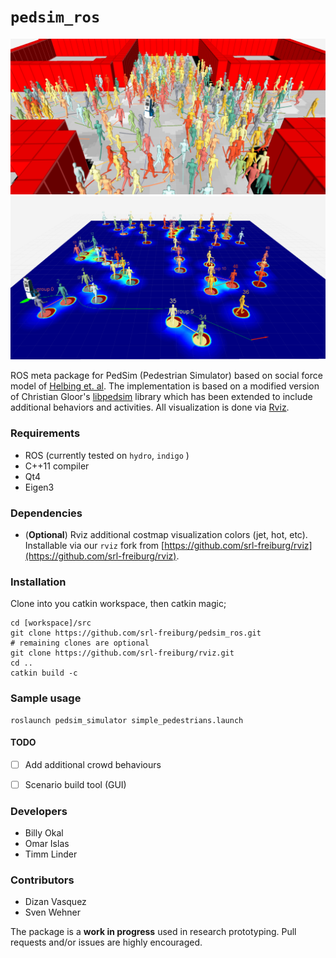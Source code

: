 # `pedsim_ros`

![Crowd](/pedsim_simulator/images/crowd1.png?raw=true "Pedsim Crowd") ![Costmap](/pedsim_simulator/images/costmap.png?raw=true "Pedsim Costmap")


ROS meta package for PedSim (Pedestrian Simulator) based on social force
model of [Helbing et. al](http://arxiv.org/pdf/cond-mat/9805244.pdf). The implementation is based on a modified version of Christian Gloor's [libpedsim](http://pedsim.silmaril.org/) library which has been extended to include additional behaviors and activities. All visualization is done via [Rviz](http://wiki.ros.org/rviz).


### Requirements
- ROS (currently tested on `hydro`, `indigo` )
- C++11 compiler
- Qt4
- Eigen3

### Dependencies
* (**Optional**) Rviz additional costmap visualization colors (jet, hot, etc). Installable via our `rviz` fork from [https://github.com/srl-freiburg/rviz](https://github.com/srl-freiburg/rviz).


### Installation
Clone into you catkin workspace, then catkin magic;

```
cd [workspace]/src
git clone https://github.com/srl-freiburg/pedsim_ros.git
# remaining clones are optional
git clone https://github.com/srl-freiburg/rviz.git
cd ..
catkin build -c
```

### Sample usage
```
roslaunch pedsim_simulator simple_pedestrians.launch
```

#### TODO
- [ ] Add additional crowd behaviours
- [ ] Scenario build tool (GUI)


### Developers
* Billy Okal
* Omar Islas
* Timm Linder


### Contributors
* Dizan Vasquez
* Sven Wehner

The package is a **work in progress** used in research prototyping. Pull requests and/or issues are highly encouraged.


